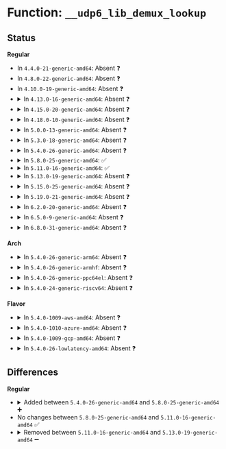 # Function: <code>__udp6_lib_demux_lookup</code>

## Status
<b>Regular</b>
<ul>
<li>
In <code>4.4.0-21-generic-amd64</code>: Absent ❓
</li>
<li>
In <code>4.8.0-22-generic-amd64</code>: Absent ❓
</li>
<li>
In <code>4.10.0-19-generic-amd64</code>: Absent ❓
</li>
<li>
<details>
<summary>In <code>4.13.0-16-generic-amd64</code>: Absent ❓</summary>

```json
{
  "name": "__udp6_lib_demux_lookup",
  "collision_type": "Unique Static",
  "inline_type": "Full",
  "funcs": [
    {
      "addr": 18446744071587930630,
      "name": "__udp6_lib_demux_lookup",
      "external": false,
      "loc": "net/ipv6/udp.c:903",
      "file": "net/ipv6/udp.c",
      "inline": "not declared, inlined",
      "caller_inline": [
        "net/ipv6/udp.c:udp_v6_early_demux"
      ],
      "caller_func": []
    }
  ],
  "symbols": []
}
```
</details>
</li>
<li>
<details>
<summary>In <code>4.15.0-20-generic-amd64</code>: Absent ❓</summary>

```json
{
  "name": "__udp6_lib_demux_lookup",
  "collision_type": "Unique Static",
  "inline_type": "Full",
  "funcs": [
    {
      "addr": 18446744071588465785,
      "name": "__udp6_lib_demux_lookup",
      "external": false,
      "loc": "net/ipv6/udp.c:906",
      "file": "net/ipv6/udp.c",
      "inline": "not declared, inlined",
      "caller_inline": [
        "net/ipv6/udp.c:udp_v6_early_demux"
      ],
      "caller_func": []
    }
  ],
  "symbols": []
}
```
</details>
</li>
<li>
<details>
<summary>In <code>4.18.0-10-generic-amd64</code>: Absent ❓</summary>

```json
{
  "name": "__udp6_lib_demux_lookup",
  "collision_type": "Unique Static",
  "inline_type": "Full",
  "funcs": [
    {
      "addr": 18446744071588828004,
      "name": "__udp6_lib_demux_lookup",
      "external": false,
      "loc": "net/ipv6/udp.c:883",
      "file": "net/ipv6/udp.c",
      "inline": "not declared, inlined",
      "caller_inline": [
        "net/ipv6/udp.c:udp_v6_early_demux"
      ],
      "caller_func": []
    }
  ],
  "symbols": []
}
```
</details>
</li>
<li>
<details>
<summary>In <code>5.0.0-13-generic-amd64</code>: Absent ❓</summary>

```json
{
  "name": "__udp6_lib_demux_lookup",
  "collision_type": "Unique Static",
  "inline_type": "Full",
  "funcs": [
    {
      "addr": 18446744071589051102,
      "name": "__udp6_lib_demux_lookup",
      "external": false,
      "loc": "net/ipv6/udp.c:963",
      "file": "net/ipv6/udp.c",
      "inline": "not declared, inlined",
      "caller_inline": [
        "net/ipv6/udp.c:udp_v6_early_demux"
      ],
      "caller_func": []
    }
  ],
  "symbols": []
}
```
</details>
</li>
<li>
<details>
<summary>In <code>5.3.0-18-generic-amd64</code>: Absent ❓</summary>

```json
{
  "name": "__udp6_lib_demux_lookup",
  "collision_type": "Unique Static",
  "inline_type": "Full",
  "funcs": [
    {
      "addr": 18446744071589504798,
      "name": "__udp6_lib_demux_lookup",
      "external": false,
      "loc": "net/ipv6/udp.c:950",
      "file": "net/ipv6/udp.c",
      "inline": "not declared, inlined",
      "caller_inline": [
        "net/ipv6/udp.c:udp_v6_early_demux"
      ],
      "caller_func": []
    }
  ],
  "symbols": []
}
```
</details>
</li>
<li>
<details>
<summary>In <code>5.4.0-26-generic-amd64</code>: Absent ❓</summary>

```json
{
  "name": "__udp6_lib_demux_lookup",
  "collision_type": "Unique Static",
  "inline_type": "Full",
  "funcs": [
    {
      "addr": 18446744071589728878,
      "name": "__udp6_lib_demux_lookup",
      "external": false,
      "loc": "net/ipv6/udp.c:950",
      "file": "net/ipv6/udp.c",
      "inline": "not declared, inlined",
      "caller_inline": [
        "net/ipv6/udp.c:udp_v6_early_demux"
      ],
      "caller_func": []
    }
  ],
  "symbols": []
}
```
</details>
</li>
<li>
<details>
<summary>In <code>5.8.0-25-generic-amd64</code>: ✅</summary>

```c
struct sock * __udp6_lib_demux_lookup(struct net * net, __be16 loc_port, const struct in6_addr * loc_addr, __be16 rmt_port, const struct in6_addr * rmt_addr, int dif, int sdif)
```

```json
{
  "name": "__udp6_lib_demux_lookup",
  "collision_type": "Unique Static",
  "inline_type": "No",
  "funcs": [
    {
      "addr": 18446744071590749344,
      "name": "__udp6_lib_demux_lookup",
      "external": false,
      "loc": "net/ipv6/udp.c:955",
      "file": "net/ipv6/udp.c",
      "inline": "seen, unknown",
      "caller_inline": [],
      "caller_func": [
        "net/ipv6/udp.c:udp_v6_early_demux"
      ]
    }
  ],
  "symbols": [
    {
      "addr": 18446744071590749344,
      "name": "__udp6_lib_demux_lookup",
      "section": ".text",
      "bind": "STB_LOCAL",
      "size": 212
    }
  ]
}
```
</details>
</li>
<li>
<details>
<summary>In <code>5.11.0-16-generic-amd64</code>: ✅</summary>

```c
struct sock * __udp6_lib_demux_lookup(struct net * net, __be16 loc_port, const struct in6_addr * loc_addr, __be16 rmt_port, const struct in6_addr * rmt_addr, int dif, int sdif)
```

```json
{
  "name": "__udp6_lib_demux_lookup",
  "collision_type": "Unique Static",
  "inline_type": "No",
  "funcs": [
    {
      "addr": 18446744071590808480,
      "name": "__udp6_lib_demux_lookup",
      "external": false,
      "loc": "net/ipv6/udp.c:1009",
      "file": "net/ipv6/udp.c",
      "inline": "seen, unknown",
      "caller_inline": [],
      "caller_func": [
        "net/ipv6/udp.c:udp_v6_early_demux"
      ]
    }
  ],
  "symbols": [
    {
      "addr": 18446744071590808480,
      "name": "__udp6_lib_demux_lookup",
      "section": ".text",
      "bind": "STB_LOCAL",
      "size": 212
    }
  ]
}
```
</details>
</li>
<li>
<details>
<summary>In <code>5.13.0-19-generic-amd64</code>: Absent ❓</summary>

```json
{
  "name": "__udp6_lib_demux_lookup",
  "collision_type": "Unique Static",
  "inline_type": "Full",
  "funcs": [
    {
      "addr": 18446744071590735453,
      "name": "__udp6_lib_demux_lookup",
      "external": false,
      "loc": "net/ipv6/udp.c:1022",
      "file": "net/ipv6/udp.c",
      "inline": "not declared, inlined",
      "caller_inline": [
        "net/ipv6/udp.c:udp_v6_early_demux"
      ],
      "caller_func": []
    }
  ],
  "symbols": []
}
```
</details>
</li>
<li>
<details>
<summary>In <code>5.15.0-25-generic-amd64</code>: Absent ❓</summary>

```json
{
  "name": "__udp6_lib_demux_lookup",
  "collision_type": "Unique Static",
  "inline_type": "Full",
  "funcs": [
    {
      "addr": 18446744071591547005,
      "name": "__udp6_lib_demux_lookup",
      "external": false,
      "loc": "net/ipv6/udp.c:1024",
      "file": "net/ipv6/udp.c",
      "inline": "not declared, inlined",
      "caller_inline": [
        "net/ipv6/udp.c:udp_v6_early_demux"
      ],
      "caller_func": []
    }
  ],
  "symbols": []
}
```
</details>
</li>
<li>
<details>
<summary>In <code>5.19.0-21-generic-amd64</code>: Absent ❓</summary>

```json
{
  "name": "__udp6_lib_demux_lookup",
  "collision_type": "Unique Static",
  "inline_type": "Full",
  "funcs": [
    {
      "addr": 18446744071593245691,
      "name": "__udp6_lib_demux_lookup",
      "external": false,
      "loc": "net/ipv6/udp.c:1033",
      "file": "net/ipv6/udp.c",
      "inline": "not declared, inlined",
      "caller_inline": [
        "net/ipv6/udp.c:udp_v6_early_demux"
      ],
      "caller_func": []
    }
  ],
  "symbols": []
}
```
</details>
</li>
<li>
<details>
<summary>In <code>6.2.0-20-generic-amd64</code>: Absent ❓</summary>

```json
{
  "name": "__udp6_lib_demux_lookup",
  "collision_type": "Unique Static",
  "inline_type": "Full",
  "funcs": [
    {
      "addr": 18446744071595146537,
      "name": "__udp6_lib_demux_lookup",
      "external": false,
      "loc": "net/ipv6/udp.c:1063",
      "file": "net/ipv6/udp.c",
      "inline": "not declared, inlined",
      "caller_inline": [
        "net/ipv6/udp.c:udp_v6_early_demux"
      ],
      "caller_func": []
    }
  ],
  "symbols": []
}
```
</details>
</li>
<li>
<details>
<summary>In <code>6.5.0-9-generic-amd64</code>: Absent ❓</summary>

```json
{
  "name": "__udp6_lib_demux_lookup",
  "collision_type": "Unique Static",
  "inline_type": "Full",
  "funcs": [
    {
      "addr": 18446744071595541705,
      "name": "__udp6_lib_demux_lookup",
      "external": false,
      "loc": "net/ipv6/udp.c:1080",
      "file": "net/ipv6/udp.c",
      "inline": "not declared, inlined",
      "caller_inline": [
        "net/ipv6/udp.c:udp_v6_early_demux"
      ],
      "caller_func": []
    }
  ],
  "symbols": []
}
```
</details>
</li>
<li>
<details>
<summary>In <code>6.8.0-31-generic-amd64</code>: Absent ❓</summary>

```json
{
  "name": "__udp6_lib_demux_lookup",
  "collision_type": "Unique Static",
  "inline_type": "Full",
  "funcs": [
    {
      "addr": 18446744071596384473,
      "name": "__udp6_lib_demux_lookup",
      "external": false,
      "loc": "net/ipv6/udp.c:1054",
      "file": "net/ipv6/udp.c",
      "inline": "not declared, inlined",
      "caller_inline": [
        "net/ipv6/udp.c:udp_v6_early_demux"
      ],
      "caller_func": []
    }
  ],
  "symbols": []
}
```
</details>
</li>
</ul>
<b>Arch</b>
<ul>
<li>
<details>
<summary>In <code>5.4.0-26-generic-arm64</code>: Absent ❓</summary>

```json
{
  "name": "__udp6_lib_demux_lookup",
  "collision_type": "Unique Static",
  "inline_type": "Full",
  "funcs": [
    {
      "addr": 18446603336503411920,
      "name": "__udp6_lib_demux_lookup",
      "external": false,
      "loc": "net/ipv6/udp.c:950",
      "file": "net/ipv6/udp.c",
      "inline": "not declared, inlined",
      "caller_inline": [
        "net/ipv6/udp.c:udp_v6_early_demux"
      ],
      "caller_func": []
    }
  ],
  "symbols": []
}
```
</details>
</li>
<li>
<details>
<summary>In <code>5.4.0-26-generic-armhf</code>: Absent ❓</summary>

```json
{
  "name": "__udp6_lib_demux_lookup",
  "collision_type": "Unique Static",
  "inline_type": "Full",
  "funcs": [
    {
      "addr": 3236082476,
      "name": "__udp6_lib_demux_lookup",
      "external": false,
      "loc": "net/ipv6/udp.c:950",
      "file": "net/ipv6/udp.c",
      "inline": "not declared, inlined",
      "caller_inline": [
        "net/ipv6/udp.c:udp_v6_early_demux"
      ],
      "caller_func": []
    }
  ],
  "symbols": []
}
```
</details>
</li>
<li>
<details>
<summary>In <code>5.4.0-26-generic-ppc64el</code>: Absent ❓</summary>

```json
{
  "name": "__udp6_lib_demux_lookup",
  "collision_type": "Unique Static",
  "inline_type": "Full",
  "funcs": [
    {
      "addr": 13835058055297199460,
      "name": "__udp6_lib_demux_lookup",
      "external": false,
      "loc": "net/ipv6/udp.c:950",
      "file": "net/ipv6/udp.c",
      "inline": "not declared, inlined",
      "caller_inline": [
        "net/ipv6/udp.c:udp_v6_early_demux"
      ],
      "caller_func": []
    }
  ],
  "symbols": []
}
```
</details>
</li>
<li>
<details>
<summary>In <code>5.4.0-24-generic-riscv64</code>: Absent ❓</summary>

```json
{
  "name": "__udp6_lib_demux_lookup",
  "collision_type": "Unique Static",
  "inline_type": "Full",
  "funcs": [
    {
      "addr": 18446743936279412740,
      "name": "__udp6_lib_demux_lookup",
      "external": false,
      "loc": "net/ipv6/udp.c:950",
      "file": "net/ipv6/udp.c",
      "inline": "not declared, inlined",
      "caller_inline": [
        "net/ipv6/udp.c:udp_v6_early_demux"
      ],
      "caller_func": []
    }
  ],
  "symbols": []
}
```
</details>
</li>
</ul>
<b>Flavor</b>
<ul>
<li>
<details>
<summary>In <code>5.4.0-1009-aws-amd64</code>: Absent ❓</summary>

```json
{
  "name": "__udp6_lib_demux_lookup",
  "collision_type": "Unique Static",
  "inline_type": "Full",
  "funcs": [
    {
      "addr": 18446744071589333246,
      "name": "__udp6_lib_demux_lookup",
      "external": false,
      "loc": "net/ipv6/udp.c:950",
      "file": "net/ipv6/udp.c",
      "inline": "not declared, inlined",
      "caller_inline": [
        "net/ipv6/udp.c:udp_v6_early_demux"
      ],
      "caller_func": []
    }
  ],
  "symbols": []
}
```
</details>
</li>
<li>
<details>
<summary>In <code>5.4.0-1010-azure-amd64</code>: Absent ❓</summary>

```json
{
  "name": "__udp6_lib_demux_lookup",
  "collision_type": "Unique Static",
  "inline_type": "Full",
  "funcs": [
    {
      "addr": 18446744071589058238,
      "name": "__udp6_lib_demux_lookup",
      "external": false,
      "loc": "net/ipv6/udp.c:950",
      "file": "net/ipv6/udp.c",
      "inline": "not declared, inlined",
      "caller_inline": [
        "net/ipv6/udp.c:udp_v6_early_demux"
      ],
      "caller_func": []
    }
  ],
  "symbols": []
}
```
</details>
</li>
<li>
<details>
<summary>In <code>5.4.0-1009-gcp-amd64</code>: Absent ❓</summary>

```json
{
  "name": "__udp6_lib_demux_lookup",
  "collision_type": "Unique Static",
  "inline_type": "Full",
  "funcs": [
    {
      "addr": 18446744071589770110,
      "name": "__udp6_lib_demux_lookup",
      "external": false,
      "loc": "net/ipv6/udp.c:950",
      "file": "net/ipv6/udp.c",
      "inline": "not declared, inlined",
      "caller_inline": [
        "net/ipv6/udp.c:udp_v6_early_demux"
      ],
      "caller_func": []
    }
  ],
  "symbols": []
}
```
</details>
</li>
<li>
<details>
<summary>In <code>5.4.0-26-lowlatency-amd64</code>: Absent ❓</summary>

```json
{
  "name": "__udp6_lib_demux_lookup",
  "collision_type": "Unique Static",
  "inline_type": "Full",
  "funcs": [
    {
      "addr": 18446744071589820814,
      "name": "__udp6_lib_demux_lookup",
      "external": false,
      "loc": "net/ipv6/udp.c:950",
      "file": "net/ipv6/udp.c",
      "inline": "not declared, inlined",
      "caller_inline": [
        "net/ipv6/udp.c:udp_v6_early_demux"
      ],
      "caller_func": []
    }
  ],
  "symbols": []
}
```
</details>
</li>
</ul>

## Differences
<b>Regular</b>
<ul>
<li>
<details>
<summary>Added between <code>5.4.0-26-generic-amd64</code> and <code>5.8.0-25-generic-amd64</code> ➕</summary>

```c
struct sock * __udp6_lib_demux_lookup(struct net * net, __be16 loc_port, const struct in6_addr * loc_addr, __be16 rmt_port, const struct in6_addr * rmt_addr, int dif, int sdif)
```
</details>
</li>
<li>
No changes between <code>5.8.0-25-generic-amd64</code> and <code>5.11.0-16-generic-amd64</code> ✅
</li>
<li>
<details>
<summary>Removed between <code>5.11.0-16-generic-amd64</code> and <code>5.13.0-19-generic-amd64</code> ➖</summary>

```c
struct sock * __udp6_lib_demux_lookup(struct net * net, __be16 loc_port, const struct in6_addr * loc_addr, __be16 rmt_port, const struct in6_addr * rmt_addr, int dif, int sdif)
```
</details>
</li>
</ul>
